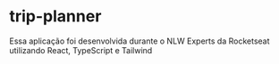 # trip-planner
Essa aplicação foi desenvolvida durante o NLW Experts da Rocketseat utilizando React, TypeScript e Tailwind
